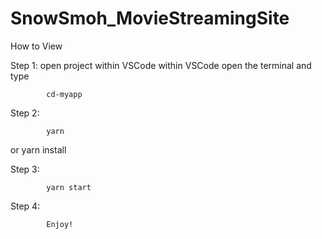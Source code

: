 # SnowSmoh_MovieStreamingSite

How to View


Step 1:
open project within VSCode
within VSCode open the terminal and type

            cd-myapp

Step 2:

            yarn
or          yarn install

Step 3:

            yarn start
       
Step 4:

            Enjoy!
